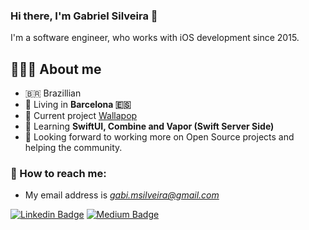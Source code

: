 ### Hi there, I'm Gabriel Silveira 👋
I'm a software engineer, who works with iOS development since 2015.

## 👨🏼‍💻 About me

- 🇧🇷 Brazillian 
- 📍 Living in **Barcelona 🇪🇸**
- 🔭 Current project [Wallapop](https://apps.apple.com/es/app/wallapop-compra-y-vende/id692753615)
- 🌱 Learning **SwiftUI, Combine and Vapor (Swift Server Side)**
- 🤔 Looking forward to working more on Open Source projects and helping the community.

### 📩 How to reach me:

- My email address is *gabi.msilveira@gmail.com*

[![Linkedin Badge](https://img.shields.io/badge/-GabrielSilveira-blue?style=flat-square&logo=Linkedin&logoColor=white&link=https://www.linkedin.com/in/gabrielmirandasilveira/)](https://www.linkedin.com/in/gabrielmirandasilveira/) [
![Medium Badge](https://img.shields.io/badge/-@gabrielmsilveira-03a57a?style=flat-square&labelColor=000000&logo=Medium&link=https://medium.com/@gabrielmsilveira/)](https://medium.com/@gabrielmsilveira/)

